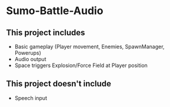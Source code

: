# Sumo-Battle-Audio
 
## This project includes
- Basic gameplay (Player movement, Enemies, SpawnManager, Powerups)
- Audio output
- Space triggers Explosion/Force Field at Player position

## This project **doesn't** include
- Speech input
